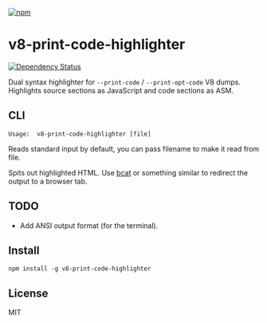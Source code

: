[![npm](https://nodei.co/npm/v8-print-code-highlighter.png)](https://nodei.co/npm/v8-print-code-highlighter/)

# v8-print-code-highlighter

[![Dependency Status][david-badge]][david]

Dual syntax highlighter for `--print-code` / `--print-opt-code` V8 dumps. Highlights source sections as JavaScript and code sections as ASM.

[david]: https://david-dm.org/eush77/v8-print-code-highlighter
[david-badge]: https://david-dm.org/eush77/v8-print-code-highlighter.png

## CLI

```
Usage:  v8-print-code-highlighter [file]
```

Reads standard input by default, you can pass filename to make it read from file.

Spits out highlighted HTML. Use [bcat][bcat] or something similar to redirect the output to a browser tab.

[bcat]: http://rtomayko.github.io/bcat/

## TODO

- Add ANSI output format (for the terminal).

## Install

```
npm install -g v8-print-code-highlighter
```

## License

MIT
